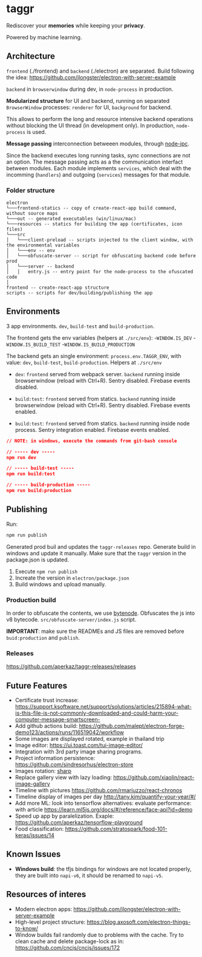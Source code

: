 # taggr

<!-- TODONOW: update -->

Rediscover your **memories** while keeping your **privacy**.

Powered by machine learning.

## Architecture

`frontend` (./frontend) and `backend` (./electron) are separated. Build following the idea: https://github.com/jlongster/electron-with-server-example

`backend` in `browserwindow` during dev, in `node-process` in production.

**Modularized structure** for UI and backend, running on separated `BrowserWindow` processes: `renderer` for UI, `background` for backend.

This allows to perform the long and resource intensive backend operations without blocking the UI thread (in development only). In production, `node-process` is used.

**Message passing** interconnection betweeen modules, through [node-ipc](https://github.com/Rokt33r/node-ipc).

Since the backend executes long running tasks, sync connections are not an option. The message passing acts as a the communication interfact between modules. Each module implements `services`, which deal with the incomming (`handlers`) and outgoing (`services`) messages for that module.

### Folder structure

```
electron
└───frontend-statics -- copy of create-react-app build command, without source maps
└───out -- generated executables (win/linux/mac)
└───resources -- statics for building the app (certificates, icon files)
└───src
│   └───client-preload -- scripts injected to the client window, with the environmental variables
│   └───env -- env
│   └───obfuscate-server -- script for obfuscating backend code before prod
│   └───server -- backend
│   │   entry.js -- entry point for the node-process to the ofuscated code
│
frontend -- create-react-app structure
scripts -- scripts for dev/building/publishing the app
```

## Environments

3 app environments. `dev`, `build-test` and `build-production`.

The frontend gets the env variables (helpers at `./src/env`): -`WINDOW.IS_DEV` -`WINDOW.IS_BUILD_TEST` -`WINDOW.IS_BUILD_PRODUCTION`

The backend gets an single environment: `process.env.TAGGR_ENV`, with value: `dev`, `build-test`, `build-production`. Helpers at `./src/env`

- `dev`: `frontend` served from webpack server. `backend` running inside browserwindow (reload with Ctrl+R). Sentry disabled. Firebase events disabled.

- `build:test`: `frontend` served from statics. `backend` running inside browserwindow (reload with Ctrl+R). Sentry disabled. Firebase events enabled.

- `build:test`: `frontend` served from statics. `backend` running inside node process. Sentry integration enabled. Firebase events enabled.

```json
// NOTE: in windows, execute the commands from git-bash console

// ----- dev -----
npm run dev

// ----- build-test -----
npm run build:test

// ----- build-production -----
npm run build:production
```

## Publishing

Run:

```javascript
npm run publish
```

Generated prod buil and updates the `taggr-releases` repo. Generate build in windows and update it manually. Make sure that the `taggr` version in the package.json is updated.

1. Execute `npm run publish`
2. Increate the version in `electron/package.json`
3. Build windows and upload manually.

### Production build

In order to obfuscate the contents, we use [bytenode](https://github.com/OsamaAbbas/bytenode).
Obfuscates the js into v8 bytecode. `src/obfuscate-server/index.js` script.

**IMPORTANT**: make sure the READMEs and JS files are removed before `buid:production` and `publish`.

### Releases

https://github.com/aperkaz/taggr-releases/releases

## Future Features

- Certificate trust increase: https://support.ksoftware.net/support/solutions/articles/215894-what-is-this-file-is-not-commonly-downloaded-and-could-harm-your-computer-message-smartscreen-
- Add github actions build: https://github.com/malept/electron-forge-demo123/actions/runs/116519042/workflow
- Some images are displayed rotated, example in thailand trip
- Image editor: https://ui.toast.com/tui-image-editor/
- Integration with 3rd party image sharing programs.
- Project information persistence: https://github.com/sindresorhus/electron-store
- Images rotation: [sharp](https://github.com/lovell/sharp)
- Replace gallery view with lazy loading: https://github.com/xiaolin/react-image-gallery
- Timeline with pictures https://github.com/rmariuzzo/react-chronos
- Timeline display of images per day http://tany.kim/quantify-your-year/#/
- Add more ML: look into tensorflow alternatives: evaluate performance: with article https://learn.ml5js.org/docs/#/reference/face-api?id=demo
- Speed up app by paralelization. Exaple: https://github.com/aperkaz/tensorflow-playground
- Food classification: https://github.com/stratospark/food-101-keras/issues/14

## Known Issues

- **Windows build**: the tfjs bindings for windows are not located properly, they are built into `napi-v6`, it should be renamed to `napi-v5`.

## Resources of interes

- Modern electron apps: https://github.com/jlongster/electron-with-server-example
- High-level project structure: https://blog.axosoft.com/electron-things-to-know/
- Window builds fail randomly due to problems with the cache. Try to clean cache and delete package-lock as in: https://github.com/cncjs/cncjs/issues/172
